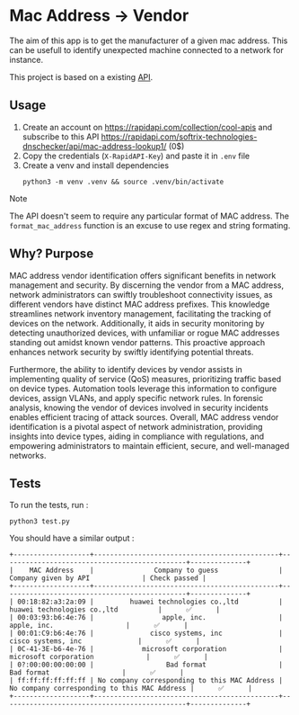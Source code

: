 # Mac Address $\to$ Vendor
The aim of this app is to get the manufacturer of a given mac address.
This can be usefull to identify unexpected machine connected to a network for instance.

This project is based on a existing [API](https://rapidapi.com/softrix-technologies-dnschecker/api/mac-address-lookup1/).
## Usage
1. Create an account on https://rapidapi.com/collection/cool-apis and subscribe to this API https://rapidapi.com/softrix-technologies-dnschecker/api/mac-address-lookup1/ (0$)
2. Copy the credentials (`X-RapidAPI-Key`)  and paste it in `.env` file
3. Create a venv and install dependencies
    ```shell
    python3 -m venv .venv && source .venv/bin/activate
    ```

> [!NOTE]
> The API doesn't seem to require any particular format of MAC address. The `format_mac_address` function is an excuse to use regex and string formating.

## Why? Purpose
MAC address vendor identification offers significant benefits in network management and security. By discerning the vendor from a MAC address, network administrators can swiftly troubleshoot connectivity issues, as different vendors have distinct MAC address prefixes. This knowledge streamlines network inventory management, facilitating the tracking of devices on the network. Additionally, it aids in security monitoring by detecting unauthorized devices, with unfamiliar or rogue MAC addresses standing out amidst known vendor patterns. This proactive approach enhances network security by swiftly identifying potential threats.

Furthermore, the ability to identify devices by vendor assists in implementing quality of service (QoS) measures, prioritizing traffic based on device types. Automation tools leverage this information to configure devices, assign VLANs, and apply specific network rules. In forensic analysis, knowing the vendor of devices involved in security incidents enables efficient tracing of attack sources. Overall, MAC address vendor identification is a pivotal aspect of network administration, providing insights into device types, aiding in compliance with regulations, and empowering administrators to maintain efficient, secure, and well-managed networks.


## Tests
To run the tests, run :
```
python3 test.py
```
You should have a similar output :
```text
+-------------------+----------------------------------------------+----------------------------------------------+--------------+
|    MAC Address    |               Company to guess               |             Company given by API             | Check passed |
+-------------------+----------------------------------------------+----------------------------------------------+--------------+
| 00:18:82:a3:2a:09 |         huawei technologies co.,ltd          |         huawei technologies co.,ltd          |      ✅      |
| 00:03:93:b6:4e:76 |                 apple, inc.                  |                 apple, inc.                  |      ✅      |
| 00:01:C9:b6:4e:76 |              cisco systems, inc              |              cisco systems, inc              |      ✅      |
| 0C-41-3E-b6-4e-76 |            microsoft corporation             |            microsoft corporation             |      ✅      |
| 0?:00:00:00:00:00 |                  Bad format                  |                  Bad format                  |      ✅      |
| ff:ff:ff:ff:ff:ff | No company corresponding to this MAC Address | No company corresponding to this MAC Address |      ✅      |
+-------------------+----------------------------------------------+----------------------------------------------+--------------+
```



